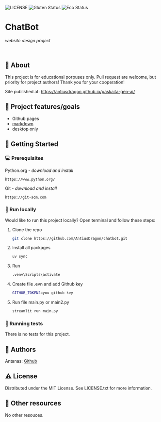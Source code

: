 ![LICENSE](https://img.shields.io/badge/license-MIT-blue.svg?style=flat-square)
![Gluten Status](https://img.shields.io/badge/Gluten-Free-green.svg)
![Eco Status](https://img.shields.io/badge/ECO-Friendly-green.svg)

# ChatBot

_website design project_

<br>

## 🌟 About

This project is for educational porpuses only. Pull request are welcome, but priority for project authors! Thank you for your cooperation!

Site published at: https://antiusdragon.github.io/paskaita-gen-ai/

## 🎯 Project features/goals

-   Github pages
-   [markdown](https://docs.github.com/en/get-started/writing-on-github/getting-started-with-writing-and-formatting-on-github/basic-writing-and-formatting-syntax)
-   desktop only

## 🧰 Getting Started

### 💻 Prerequisites

Python.org - _download and install_

```
https://www.python.org/
```

Git - _download and install_

```
https://git-scm.com
```

### 🏃 Run locally

Would like to run this project locally? Open terminal and follow these steps:

1. Clone the repo
    ```sh
    git clone https://github.com/AntiusDragon/chatbot.git
    ```
2. Install all packages
    ```sh
    uv sync
    ```
3. Run
    ```sh
    .venv\Scripts\activate
    ```
4. Create file .evn and add Github key
    ```sh
    GITHUB_TOKEN2=you github key
    ```
5. Run file main.py or main2.py
    ```sh
    streamlit run main.py
    ```

### 🧪 Running tests

There is no tests for this project.

## 🎅 Authors

Antanas: [Github](https://github.com/AntiusDragon)

## ⚠️ License

Distributed under the MIT License. See LICENSE.txt for more information.

## 🔗 Other resources

No other resouces.

